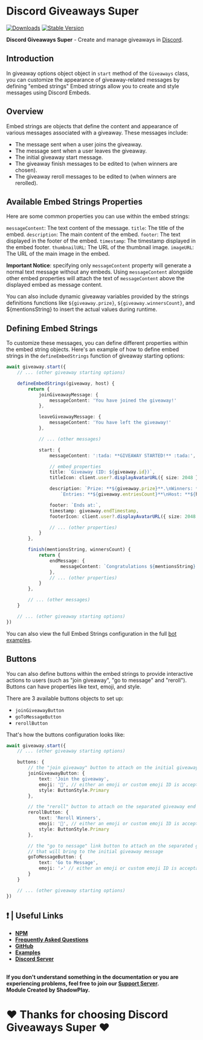 # Discord Giveaways Super

[![Downloads](https://img.shields.io/npm/dt/discord-giveaways-super?style=for-the-badge)](https://www.npmjs.com/package/discord-giveaways-super)
[![Stable Version](https://img.shields.io/npm/v/discord-giveaways-super?style=for-the-badge)](https://www.npmjs.com/package/discord-giveaways-super)

<b>Discord Giveaways Super</b> - Create and manage giveaways in [Discord](https://old.discordjs.dev/#/).

## Introduction

In giveaway options object object in `start` method of the `Giveaways` class, you can customize the appearance of giveaway-related messages by defining "embed strings" Embed strings allow you to create and style messages using Discord Embeds.

## Overview

Embed strings are objects that define the content and appearance of various messages associated with a giveaway. These messages include:

- The message sent when a user joins the giveaway.
- The message sent when a user leaves the giveaway.
- The initial giveaway start message.
- The giveaway finish messages to be edited to (when winners are chosen).
- The giveaway reroll messages to be edited to (when winners are rerolled).

## Available Embed Strings Properties
Here are some common properties you can use within the embed strings:

`messageContent`: The text content of the message.
`title`: The title of the embed.
`description`: The main content of the embed.
`footer`: The text displayed in the footer of the embed.
`timestamp`: The timestamp displayed in the embed footer.
`thumbnailURL`: The URL of the thumbnail image.
`imageURL`: The URL of the main image in the embed.

**Important Notice**: specifying only `messageContent` property will generate a normal text message without any embeds. Using `messageContent` alongside other embed properties will attach the text of `messageContent` above the displayed embed as message content.

You can also include dynamic giveaway variables provided by the strings definitions functions like `${giveaway.prize}`, `${giveaway.winnersCount}`, and ${mentionsString} to insert the actual values during runtime.

## Defining Embed Strings

To customize these messages, you can define different properties within the embed string objects. Here's an example of how to define embed strings in the `defineEmbedStrings` function of giveaway starting options:

```ts
await giveaway.start({
	// ... (other giveaway starting options)

	defineEmbedStrings(giveaway, host) {
	    return {
	        joinGiveawayMessage: {
	            messageContent: 'You have joined the giveaway!'
	        },

			leaveGiveawayMessage: {
	            messageContent: 'You have left the giveaway!'
	        },

	        // ... (other messages)

	        start: {
	            messageContent: ':tada: **GIVEAWAY STARTED!** :tada:',

	            // embed properties
	            title: `Giveaway (ID: ${giveaway.id})`,
	            titleIcon: client.user?.displayAvatarURL({ size: 2048 }),

	            description: `Prize: **${giveaway.prize}**.\nWinners: **${giveaway.winnersCount}**\n` +
	                `Entries: **${giveaway.entriesCount}**\nHost: **${host.username}**\nEnds at: <t:${giveaway.endTimestamp}:R>`,

	            footer: `Ends at:`,
	            timestamp: giveaway.endTimestamp,
	            footerIcon: client.user?.displayAvatarURL({ size: 2048 })

	        	// ... (other properties)
	        }
	    },

	    finish(mentionsString, winnersCount) {
	        return {
	            endMessage: {
	                messageContent: `Congratulations ${mentionsString} on winning!`
	            },
	            // ... (other properties)
	        }
	    },

	    // ... (other messages)
	}

	// ... (other giveaway starting options)
})
```

You can also view the full Embed Strings configuration in the full [bot examples](https://github.com/shadowplay1/discord-giveaways-super/tree/main/examples).

## Buttons
You can also define buttons within the embed strings to provide interactive actions to users (such as "join giveaway", "go to message" and "reroll"). Buttons can have properties like text, emoji, and style.

There are 3 available buttons objects to set up:
- `joinGiveawayButton`
- `goToMessageButton`
- `rerollButton`

That's how the buttons configuration looks like:

```ts
await giveaway.start({
	// ... (other giveaway starting options)

	buttons: {
		// the "join giveaway" button to attach on the initial giveaway message
        joinGiveawayButton: {
            text: 'Join the giveaway',
            emoji: '🎉', // either an emoji or custom emoji ID is acceptable
            style: ButtonStyle.Primary
        },

        // the "reroll" button to attach on the separated giveaway end message
        rerollButton: {
            text: 'Reroll Winners',
            emoji: '🔁', // either an emoji or custom emoji ID is acceptable
            style: ButtonStyle.Primary
        },

        // the "go to nessage" link button to attach on the separated giveaway end message
        // that will bring to the initial giveaway message
        goToMessageButton: {
            text: 'Go to Message',
            emoji: '↗️' // either an emoji or custom emoji ID is acceptable
        }
	}

	// ... (other giveaway starting options)
})

```

## ❗ | Useful Links
<ul>
<li><b><a href = "https://www.npmjs.com/package/discord-giveaways-super">NPM</a></b></li>
<li><b><a href = "https://dgs-docs.js.org/#/docs/main/1.0.0/general/faq">Frequently Asked Questions</a></b></li>
<li><b><a href = "https://github.com/shadowplay1/discord-giveaways-super">GitHub</a></b></li>
<li><b><a href = "https://github.com/shadowplay1/discord-giveaways-super/tree/main/examples">Examples</a></b></li>
<li><b><a href = "https://discord.gg/4pWKq8vUnb">Discord Server</a></b></li>
</ul>
<br>
<b>If you don't understand something in the documentation or you are experiencing problems, feel free to join our <a href = "https://discord.gg/4pWKq8vUnb">Support Server</a>.</b>
<br>
<b>Module Created by ShadowPlay.</b>

# ❤️ Thanks for choosing Discord Giveaways Super ❤️

